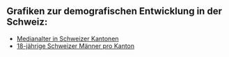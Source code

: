 ## Grafiken zur demografischen Entwicklung in der Schweiz:
- [Medianalter in Schweizer Kantonen](/medianalter)
- [18-jährige Schweizer Männer pro Kanton](/jung)

